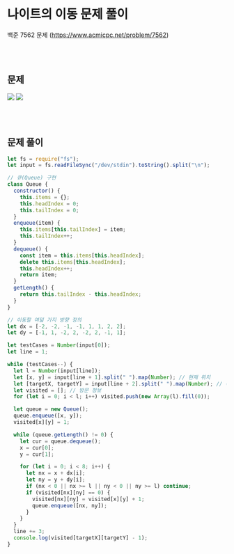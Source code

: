 # 나이트의 이동 문제 풀이

백준 7562 문제
(https://www.acmicpc.net/problem/7562)

<br/>
<br/>

## 문제

<a href="#"><img src="https://github.com/eunbaming/TIL_JS-CodingTest/assets/110072947/70960c03-d321-46be-9644-bdf92831e2d5"/></a>
<a href="#"><img src="https://github.com/eunbaming/TIL_JS-CodingTest/assets/110072947/301e4779-87af-4ec0-ac13-8d8a9ddec012"/></a>

<br/>
<br/>

## 문제 풀이

```javascript
let fs = require("fs");
let input = fs.readFileSync("/dev/stdin").toString().split("\n");

// 큐(Queue) 구현
class Queue {
  constructor() {
    this.items = {};
    this.headIndex = 0;
    this.tailIndex = 0;
  }
  enqueue(item) {
    this.items[this.tailIndex] = item;
    this.tailIndex++;
  }
  dequeue() {
    const item = this.items[this.headIndex];
    delete this.items[this.headIndex];
    this.headIndex++;
    return item;
  }
  getLength() {
    return this.tailIndex - this.headIndex;
  }
}

// 이동할 여덟 가지 방향 정의
let dx = [-2, -2, -1, -1, 1, 1, 2, 2];
let dy = [-1, 1, -2, 2, -2, 2, -1, 1];

let testCases = Number(input[0]);
let line = 1;

while (testCases--) {
  let l = Number(input[line]);
  let [x, y] = input[line + 1].split(" ").map(Number); // 현재 위치
  let [targetX, targetY] = input[line + 2].split(" ").map(Number); // 목표 위치
  let visited = []; // 방문 정보
  for (let i = 0; i < l; i++) visited.push(new Array(l).fill(0));

  let queue = new Queue();
  queue.enqueue([x, y]);
  visited[x][y] = 1;

  while (queue.getLength() != 0) {
    let cur = queue.dequeue();
    x = cur[0];
    y = cur[1];

    for (let i = 0; i < 8; i++) {
      let nx = x + dx[i];
      let ny = y + dy[i];
      if (nx < 0 || nx >= l || ny < 0 || ny >= l) continue;
      if (visited[nx][ny] == 0) {
        visited[nx][ny] = visited[x][y] + 1;
        queue.enqueue([nx, ny]);
      }
    }
  }
  line += 3;
  console.log(visited[targetX][targetY] - 1);
}
```
